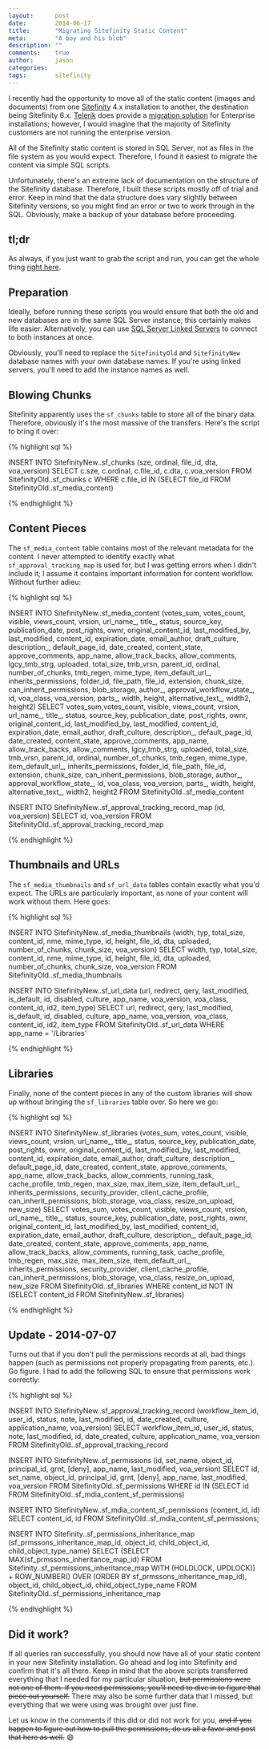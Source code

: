 ```yaml
---
layout:      post
date:        2014-06-17
title:       "Migrating Sitefinity Static Content"
meta:        "A boy and his blob"
description: ""
comments:    true
author:      jason
categories:  
tags:        sitefinity
---
```


I recently had the opportunity to move all of the static content (images and documents) from one [Sitefinity][site] 4.x installation to another, the destination being Sitefinity 6.x. [Telerik][tel] does provide a [migration solution][mig] for Enterprise installations; however, I would imagine that the majority of Sitefinity customers are not running the enterprise version.

All of the Sitefinity static content is stored in SQL Server, not as files in the file system as you would expect. Therefore, I found it easiest to migrate the content via simple SQL scripts.

Unfortunately, there's an extreme lack of documentation on the structure of the Sitefinity database. Therefore, I built these scripts mostly off of trial and error. Keep in mind that the data structure does vary slightly between Sitefinity versions, so you might find an error or two to work through in the SQL. Obviously, make a backup of your database before proceeding.

tl;dr
-----

As always, if you just want to grab the script and run, you can get the whole thing [right here][code].

Preparation
-----------

Ideally, before running these scripts you would ensure that both the old and new databases are in the same SQL Server instance; this certainly makes life easier. Alternatively, you can use [SQL Server Linked Servers][link] to connect to both instances at once.

Obviously, you'll need to replace the `SitefinityOld` and `SitefinityNew` database names with your own database names. If you're using linked servers, you'll need to add the instance names as well.

Blowing Chunks
--------------

Sitefinity apparently uses the `sf_chunks` table to store all of the binary data. Therefore, obviously it's the most massive of the transfers. Here's the script to bring it over:

{% highlight sql %}

INSERT INTO SitefinityNew..sf_chunks (sze, ordinal, file_id, dta, voa_version)
SELECT c.sze, c.ordinal, c.file_id, c.dta, c.voa_version
FROM SitefinityOld..sf_chunks c
WHERE c.file_id IN (SELECT file_id FROM SitefinityOld..sf_media_content)

{% endhighlight %}

Content Pieces
--------------

The `sf_media_content` table contains most of the relevant metadata for the content. I never attempted to identify exactly what `sf_approval_tracking_map` is used for, but I was getting errors when I didn't include it; I assume it contains important information for content workflow. Without further adieu:

{% highlight sql %}

INSERT INTO SitefinityNew..sf_media_content
(votes_sum, votes_count, visible, views_count, vrsion, url_name_, title_,
status, source_key, publication_date, post_rights, ownr, original_content_id,
last_modified_by, last_modified, content_id, expiration_date, email_author,
draft_culture, description_, default_page_id, date_created, content_state,
approve_comments, app_name, allow_track_backs, allow_comments, lgcy_tmb_strg,
uploaded, total_size, tmb_vrsn, parent_id, ordinal, number_of_chunks, tmb_regen,
mime_type, item_default_url_, inherits_permissions, folder_id, file_path,
file_id, extension, chunk_size, can_inherit_permissions, blob_storage, author_,
approval_workflow_state_, id, voa_class, voa_version, parts_, width, height,
alternative_text_, width2, height2)
SELECT votes_sum,votes_count, visible, views_count, vrsion, url_name_, title_,
status, source_key, publication_date, post_rights, ownr, original_content_id,
last_modified_by, last_modified, content_id, expiration_date, email_author,
draft_culture, description_, default_page_id, date_created, content_state,
approve_comments, app_name, allow_track_backs, allow_comments, lgcy_tmb_strg,
uploaded, total_size, tmb_vrsn, parent_id, ordinal, number_of_chunks, tmb_regen,
mime_type, item_default_url_, inherits_permissions, folder_id, file_path,
file_id, extension, chunk_size, can_inherit_permissions, blob_storage, author_,
approval_workflow_state_, id, voa_class, voa_version, parts_, width, height,
alternative_text_, width2, height2
FROM SitefinityOld..sf_media_content

INSERT INTO SitefinityNew..sf_approval_tracking_record_map (id, voa_version)
SELECT id, voa_version
FROM SitefinityOld..sf_approval_tracking_record_map

{% endhighlight %}

Thumbnails and URLs
-------------------

The `sf_media_thumbnails` and `sf_url_data` tables contain exactly what you'd expect. The URLs are particularly important, as none of your content will work without them. Here goes:

{% highlight sql %}

INSERT INTO SitefinityNew..sf_media_thumbnails
(width, typ, total_size, content_id, nme, mime_type, id, height, file_id, dta,
uploaded, number_of_chunks, chunk_size, voa_version)
SELECT width, typ, total_size, content_id, nme, mime_type, id, height, file_id,
dta, uploaded, number_of_chunks, chunk_size, voa_version
FROM SitefinityOld..sf_media_thumbnails

INSERT INTO SitefinityNew..sf_url_data
(url, redirect, qery, last_modified, is_default, id, disabled, culture,
app_name, voa_version, voa_class, content_id, id2, item_type)
SELECT url, redirect, qery, last_modified, is_default, id, disabled, culture,
app_name, voa_version, voa_class, content_id, id2, item_type
FROM SitefinityOld..sf_url_data
WHERE app_name = '/Libraries'

{% endhighlight %}

Libraries
---------

Finally, none of the content pieces in any of the custom libraries will show up without bringing the `sf_libraries` table over. So here we go:

{% highlight sql %}

INSERT INTO SitefinityNew..sf_libraries
(votes_sum, votes_count, visible, views_count, vrsion, url_name_, title_,
status, source_key, publication_date, post_rights, ownr, original_content_id,
last_modified_by, last_modified, content_id, expiration_date, email_author,
draft_culture, description_, default_page_id, date_created, content_state,
approve_comments, app_name, allow_track_backs, allow_comments, running_task,
cache_profile, tmb_regen, max_size, max_item_size, item_default_url_,
inherits_permissions, security_provider, client_cache_profile,
can_inherit_permissions, blob_storage, voa_class, resize_on_upload, new_size)
SELECT votes_sum, votes_count, visible, views_count, vrsion, url_name_, title_,
status, source_key, publication_date, post_rights, ownr, original_content_id,
last_modified_by, last_modified, content_id, expiration_date, email_author,
draft_culture, description_, default_page_id, date_created, content_state,
approve_comments, app_name, allow_track_backs, allow_comments, running_task,
cache_profile, tmb_regen, max_size, max_item_size, item_default_url_,
inherits_permissions, security_provider, client_cache_profile,
can_inherit_permissions, blob_storage, voa_class, resize_on_upload, new_size
FROM SitefinityOld..sf_libraries
WHERE content_id NOT IN (SELECT content_id FROM SitefinityNew..sf_libraries)

{% endhighlight %}

Update - 2014-07-07
-------------------

Turns out that if you don't pull the permissions records at all, bad things happen (such as permissions not properly propagating from parents, etc.). Go figure. I had to add the following SQL to ensure that permissions work correctly:

{% highlight sql %}

INSERT INTO SitefinityNew..sf_approval_tracking_record
(workflow_item_id, user_id, status, note, last_modified, id, date_created,
culture, application_name, voa_version)
SELECT workflow_item_id, user_id, status, note, last_modified, id, date_created,
culture, application_name, voa_version
FROM SitefinityOld..sf_approval_tracking_record

INSERT INTO SitefinityNew..sf_permissions
(id, set_name, object_id, principal_id, grnt, [deny], app_name, last_modified,
voa_version)
SELECT id, set_name, object_id, principal_id, grnt, [deny], app_name,
last_modified, voa_version
FROM SitefinityOld..sf_permissions
WHERE id IN (SELECT id FROM SitefinityOld..sf_mdia_content_sf_permissions)

INSERT INTO SitefinityNew..sf_mdia_content_sf_permissions (content_id, id)
SELECT content_id, id
FROM SitefinityOld..sf_mdia_content_sf_permissions;

INSERT INTO Sitefinity..sf_permissions_inheritance_map
(sf_prmssons_inheritance_map_id, object_id, child_object_id,
child_object_type_name)
SELECT (SELECT MAX(sf_prmssons_inheritance_map_id)
	FROM Sitefinity..sf_permissions_inheritance_map WITH (HOLDLOCK, UPDLOCK)) +
	ROW_NUMBER() OVER (ORDER BY sf_prmssons_inheritance_map_id),
object_id, child_object_id, child_object_type_name
FROM SitefinityOld..sf_permissions_inheritance_map

{% endhighlight %}

Did it work?
------------

If all queries ran successfully, you should now have all of your static content in your new Sitefinity installation. Go ahead and log into Sitefinity and confirm that it's all there. Keep in mind that the above scripts transferred everything that I needed for my particular situation, <del>but permissions were not one of them. If you need permissions, you'll need to dive in to figure that piece out yourself.</del> There may also be some further data that I missed, but everything that we were using was brought over just fine.

Let us know in the comments if this did or did not work for you, <del>and if you happen to figure out how to pull the permissions, do us all a favor and post that here as well.</del> :smile:

[site]: http://www.sitefinity.com/
[tel]: http://www.telerik.com/
[mig]: http://www.sitefinity.com/sitesync
[code]: https://gist.github.com/jasondavidcarr/720f1c677fc906fe929c
[link]: http://www.c-sharpcorner.com/uploadfile/suthish_nair/linked-servers-in-sql-server-2008/
